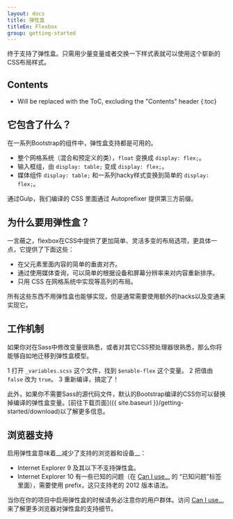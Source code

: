 ```yaml
---
layout: docs
title: 弹性盒
titleEn: Flexbox
group: getting-started
---
```


终于支持了弹性盒。只需用少量变量或者交换一下样式表就可以使用这个崭新的CSS布局样式。

## Contents

* Will be replaced with the ToC, excluding the "Contents" header
{:toc}

## 它包含了什么？

在一系列Bootstrap的组件中，弹性盒支持都是可用的。

- 整个网格系统（混合和预定义的类），`float` 变换成 `display: flex;`。
- 输入框组，由 `display: table;` 变成 `display: flex;`。
- 媒体组件 `display: table;` 和一系列hacky样式变换到简单的 `display: flex;`。

通过Gulp，我们编译的 CSS 里面通过 Autoprefixer 提供第三方前缀。

## 为什么要用弹性盒？

一言蔽之，flexbox在CSS中提供了更加简单、灵活多变的布局选项，更具体一点，它提供了下面这些：

- 在父元素里面内容的简单的垂直对齐。
- 通过使用媒体查询，可以简单的根据设备和屏幕分辨率来对内容重新排序。
- 只用 CSS 在网格系统中实现等高列的布局。

所有这些东西不用弹性盒也能够实现，但是通常需要使用额外的hacks以及变通来实现它。


## 工作机制

如果你对在Sass中修改变量很熟悉，或者对其它CSS预处理器很熟悉，那么你将能够自如地迁移到弹性盒模型。

1 打开 `_variables.scss` 这个文件，找到 `$enable-flex` 这个变量。
2 把值由 `false` 改为 `true`。
3 重新编译，搞定了！

此外，如果你不需要Sass的源代码文件，默认的Bootstrap编译的CSS你可以替换掉编译的弹性盒变量。[前往下载页面]({{ site.baseurl }}/getting-started/download)以了解更多信息。

## 浏览器支持

启用弹性盒意味着__减少了支持的浏览器和设备__：

- Internet Explorer 9 及其以下不支持弹性盒。
- Internet Explorer 10 有一些已知的问题（在 [Can I use…](http://caniuse.com/#feat=flexbox) 的 “已知问题”标签里面），需要使用 prefix，这只支持老的 2012 版本语法。

当你在你的项目中启用弹性盒的时候请务必注意你的用户群体。访问 [Can I use…](http://caniuse.com/#feat=flexbox) 来了解更多浏览器对弹性盒的支持细节。
